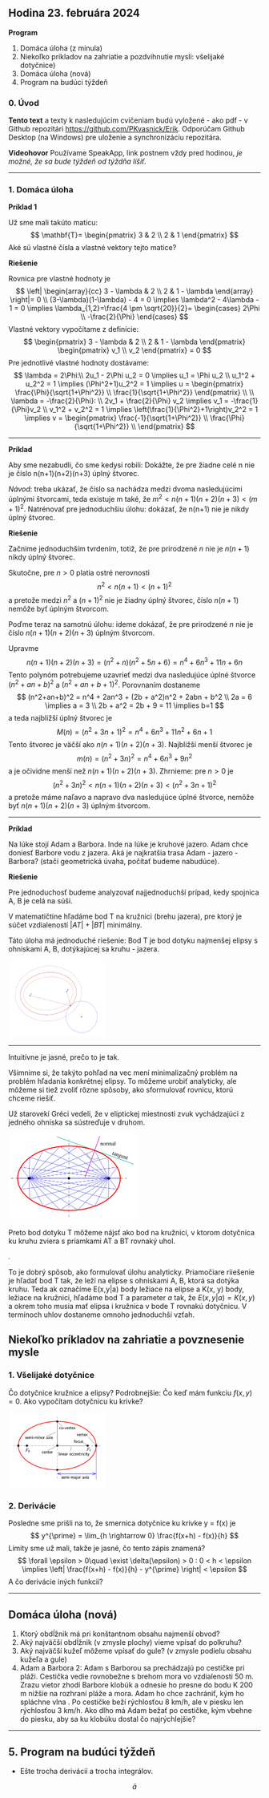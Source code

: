 ## Hodina 23. februára 2024

**Program**

1. Domáca úloha (z minula)
2. Niekoľko príkladov na zahriatie a pozdvihnutie mysli: všelijaké dotyčnice)
3. Domáca úloha (nová)
5. Program na budúci týždeň

### 0. Úvod

**Tento text** a texty k nasledujúcim cvičeniam budú vyložené - ako pdf - v Github repozitári https://github.com/PKvasnick/Erik. Odporúčam Github Desktop (na Windows) pre uloženie a synchronizáciu repozitára. 

**Videohovor** Používame SpeakApp, link postnem vždy pred hodinou, *_je možné, že sa bude týždeň od týždňa líšiť_*.

---

### 1. Domáca úloha

**Príklad 1**

Už sme mali takúto maticu:
$$
\mathbf{T}= 
\begin{pmatrix}
	3 & 2 \\
	2 & 1
\end{pmatrix}
$$
Aké sú vlastné čísla a vlastné vektory tejto matice?

**Riešenie**

Rovnica pre vlastné hodnoty je
$$
\left|
\begin{array}{cc}
	3 - \lambda & 2 \\
	2 & 1 - \lambda
\end{array}
\right|= 0 \\
(3-\lambda)(1-\lambda) - 4 = 0 \implies \lambda^2  - 4\lambda - 1 = 0 \implies \lambda_{1,2}=\frac{4 \pm \sqrt{20}}{2}=
\begin{cases}
	2\Phi \\
	-\frac{2}{\Phi}
\end{cases}
$$
Vlastné vektory vypočítame z definície:
$$
\begin{pmatrix}
	3 - \lambda & 2 \\
	2 & 1 - \lambda
\end{pmatrix}
\begin{pmatrix}
	v_1 \\
	v_2
\end{pmatrix} = 0
$$
Pre jednotlivé vlastné hodnoty dostávame:
$$
\lambda = 2\Phi:\\
2u_1 - 2\Phi u_2 = 0 \implies u_1 = \Phi u_2 \\
u_1^2 + u_2^2 = 1 \implies (\Phi^2+1)u_2^2 = 1 \implies u = \begin{pmatrix}
	\frac{\Phi}{\sqrt{1+\Phi^2}} \\
	\frac{1}{\sqrt{1+\Phi^2}}
\end{pmatrix}  \\ \\
\lambda = -\frac{2}{\Phi}: \\
2v_1 + \frac{2}{\Phi} v_2 \implies v_1 = -\frac{1}{\Phi}v_2 \\
v_1^2 + v_2^2 = 1 \implies \left(\frac{1}{\Phi^2}+1\right)v_2^2 = 1 \implies v = \begin{pmatrix}
	\frac{-1}{\sqrt{1+\Phi^2}} \\
	\frac{\Phi}{\sqrt{1+\Phi^2}} \\
\end{pmatrix}
$$


---

**Príklad**

Aby sme nezabudli, čo sme kedysi robili: Dokážte, že pre žiadne celé n nie je číslo n(n+1)(n+2)(n+3) úplný štvorec. 

*Návod*: treba ukázať, že číslo sa nachádza medzi dvoma nasledujúcimi úplnými štvorcami, teda existuje m také, že $m^2 < n(n+1)(n+2)(n+3) < (m+1)^2$. Natrénovať pre jednoduchšiu úlohu: dokázať, že n(n+1) nie je nikdy úplný štvorec.

**Riešenie**

Začnime jednoduchším tvrdením, totiž, že pre prirodzené $n$ nie je $n(n+1)$ nikdy úplný štvorec.

Skutočne, pre $n>0$ platia ostré nerovnosti
$$
n^2 < n(n+1) < (n+1)^2
$$
a pretože medzi $n^2$ a $(n+1)^2$ nie je žiadny úplný štvorec, číslo $n(n+1)$ nemôže byť úplným štvorcom.

Poďme teraz na samotnú úlohu: ideme dokázať, že pre prirodzené $n$ nie je číslo $n(n+1)(n+2)(n+3)$ úplným štvorcom.

Upravme
$$
n(n+1)(n+2)(n+3) = (n^2 + n)(n^2 + 5n + 6) = n^4 + 6n^3 + 11n + 6n
$$
Tento polynóm potrebujeme uzavrieť medzi dva nasledujúce úplné štvorce $(n^2 + an + b)^2$  a $(n^2 + an + b + 1)^2$. Porovnaním dostaneme
$$
(n^2+an+b)^2 = n^4 + 2an^3 + (2b + a^2)n^2 + 2abn + b^2 \\
2a = 6 \implies a = 3 \\
2b + a^2 = 2b + 9 = 11 \implies b=1
$$
a teda najbližší úplný štvorec je
$$
M(n) = (n^2 + 3n + 1)^2 = n^4 + 6n^3 + 11n^2 + 6n + 1
$$
Tento štvorec je väčší ako $n(n+1)(n+2)(n+3)$. Najbližší menší štvorec je 
$$
m(n) = (n^2 + 3n)^2 = n^4 + 6n^3 + 9n^2
$$
a je očividne menší než $n(n+1)(n+2)(n+3)$. Zhrnieme: pre $n>0$ je 
$$
(n^2 + 3n)^2 < n(n+1)(n+2)(n+3) < (n^2 + 3n + 1)^2
$$
a pretože máme naľavo a napravo dva nasledujúce úplné štvorce, nemôže byť $n(n+1)(n+2)(n+3)$ úplným štvorcom.

---

**Príklad**

Na lúke stojí Adam a Barbora. Inde na lúke je kruhové jazero. Adam chce doniesť Barbore vodu z jazera. Aká je najkratšia trasa Adam - jazero - Barbora? (stačí geometrická úvaha, počítať budeme nabudúce).

**Riešenie**

Pre jednoduchosť budeme analyzovať najjednoduchší prípad, kedy spojnica A, B je celá na súši. 

V matematičtine hľadáme bod T na kružnici (brehu jazera), pre ktorý je súčet vzdialeností $|AT|+|BT|$ minimálny. 

Táto úloha má jednoduché riešenie: Bod T je bod dotyku najmenšej elipsy s ohniskami A, B, dotýkajúcej sa kruhu - jazera. 

<img src="img\beh_pre_vodu_setup.png" style="zoom:19%;" />

---

Intuitívne je jasné, prečo to je tak. 

Všimnime si, že takýto pohľad na vec mení minimalizačný problém na problém hľadania konkrétnej elipsy. To môžeme urobiť analyticky, ale môžeme si tiež zvoliť rôzne spôsoby, ako sformulovať rovnicu, ktorú chceme riešiť. 

Už starovekí Gréci vedeli, že v eliptickej miestnosti zvuk vychádzajúci z jedného ohniska sa sústreďuje v druhom. 

<img src="img\echo_chamber.png" alt="Elli-norm-tang-n.svg" style="zoom:25%;" />

Preto bod dotyku T môžeme nájsť ako bod na kružnici, v ktorom dotyčnica ku kruhu zviera s priamkami AT a BT rovnaký uhol. 

<img src="C:\Users\kvasn\Documents\GitHub\Erik\img\beh_pre_vodu_riesenie.png" style="zoom:19%;" />

To je dobrý spôsob, ako formulovať úlohu analyticky. Priamočiare riiešenie je hľadať bod T tak, že leží na elipse s ohniskami A, B, ktorá sa dotýka kruhu. Teda ak označíme E(x,y|a) body ležiace na elipse a K(x, y) body, ležiace na kružnici, hľadáme bod T a parameter $a$ tak, že $E(x,y|a) = K(x,y)$ a okrem toho musia mať elipsa i kružnica v bode T rovnakú dotyčnicu. V termínoch uhlov dostaneme omnoho jednoduchší vzťah.

## Niekoľko príkladov na zahriatie a povznesenie mysle

### 1. Všelijaké dotyčnice

Čo dotyčnice kružnice a elipsy? Podrobnejšie: Čo keď mám funkciu $f(x,y)=0$. Ako vypočítam dotyčnicu ku krivke?

<img src="img\Ellipse-def0.svg.png" alt="Ellipse-def0.svg" style="zoom:19%;" />

### 2. Derivácie

Posledne sme prišli na to, že smernica dotyčnice ku krivke y = f(x) je 
$$
y^{\prime} = \lim_{h \rightarrow 0} \frac{f(x+h) - f(x)}{h}
$$
Limity sme už mali, takže je jasné, čo tento zápis znamená?
$$
\forall \epsilon > 0\quad \exist \delta(\epsilon) > 0 : 0 < h < \epsilon \implies \left| \frac{f(x+h) - f(x)}{h} - y^{\prime} \right| < \epsilon
$$
A čo derivácie iných funkcií?



---

##  Domáca úloha (nová) 

1. Ktorý obdĺžnik má pri konštantnom obsahu najmenší obvod? 
2. Aký najväčší obdĺžnik (v zmysle plochy) vieme vpísať do polkruhu?
3. Aký najväčší kužeľ môžeme vpísať do gule? (v zmysle podielu obsahu kužeľa a gule)
4. Adam a Barbora 2: Adam s Barborou sa prechádzajú po cestičke pri pláži.  Cestička vedie rovnobežne s brehom mora vo vzdialenosti 50 m. Zrazu vietor zhodí Barbore klobúk a odnesie ho presne do bodu K 200 m nižšie na rozhraní pláže a mora. Adam ho chce zachrániť, kým ho spláchne vlna . Po cestičke beží rýchlosťou 8 km/h, ale v piesku len rýchlosťou 3 km/h. Ako dlho má Adam bežať po cestičke, kým vbehne do piesku, aby sa ku klobúku dostal čo najrýchlejšie?

---

## 5. Program na budúci týždeň

- Ešte trocha derivácií a trocha integrálov. 


$$
\bar{a}
$$

